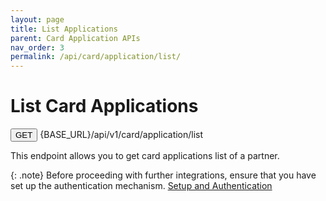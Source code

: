```yaml
---
layout: page
title: List Applications
parent: Card Application APIs
nav_order: 3
permalink: /api/card/application/list/
---
```


# List Card Applications

<button type="button" name="button" class="btn btn-purple fs-1">GET</button>
{BASE_URL}/api/v1/card/application/list

This endpoint allows you to get card applications list of a partner.

{: .note}
Before proceeding with further integrations, ensure that you have set up the authentication mechanism. [Setup and Authentication](/setup)
